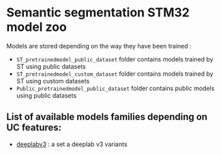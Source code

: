 # Semantic segmentation STM32 model zoo


Models are stored depending on the way they have been trained :
* `ST_pretrainedmodel_public_dataset` folder contains models trained by ST using public datasets
* `ST_pretrainedmodel_custom_dataset` folder contains models trained by ST using custom datasets
* `Public_pretrainedmodel_public_dataset` folder contains public models using public datasets

## List of available models families depending on UC features:
* [deeplabv3](./deeplab_v3/README.md) : a set a deeplab v3 variants
